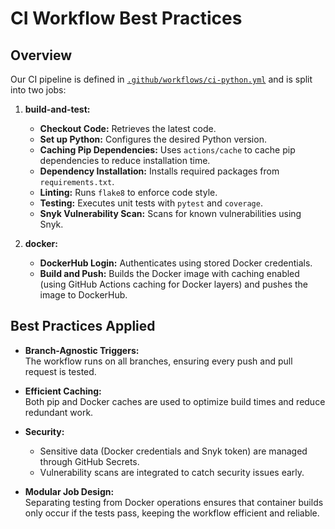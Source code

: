 # CI Workflow Best Practices

## Overview

Our CI pipeline is defined in [`.github/workflows/ci-python.yml`](./../.github/workflows/ci-python.yml) and is split into two jobs:

1. **build-and-test:**  
   - **Checkout Code:** Retrieves the latest code.
   - **Set up Python:** Configures the desired Python version.
   - **Caching Pip Dependencies:** Uses `actions/cache` to cache pip dependencies to reduce installation time.
   - **Dependency Installation:** Installs required packages from `requirements.txt`.
   - **Linting:** Runs `flake8` to enforce code style.
   - **Testing:** Executes unit tests with `pytest` and `coverage`.
   - **Snyk Vulnerability Scan:** Scans for known vulnerabilities using Snyk.

2. **docker:**  
   - **DockerHub Login:** Authenticates using stored Docker credentials.
   - **Build and Push:** Builds the Docker image with caching enabled (using GitHub Actions caching for Docker layers) and pushes the image to DockerHub.

## Best Practices Applied

- **Branch-Agnostic Triggers:**  
  The workflow runs on all branches, ensuring every push and pull request is tested.

- **Efficient Caching:**  
  Both pip and Docker caches are used to optimize build times and reduce redundant work.

- **Security:**  
  - Sensitive data (Docker credentials and Snyk token) are managed through GitHub Secrets.
  - Vulnerability scans are integrated to catch security issues early.

- **Modular Job Design:**  
  Separating testing from Docker operations ensures that container builds only occur if the tests pass, keeping the workflow efficient and reliable.
